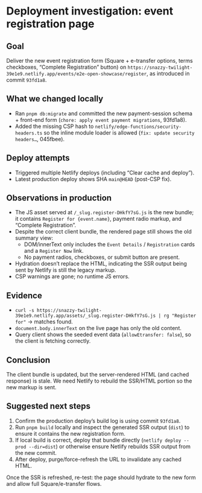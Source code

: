 # Deployment investigation: event registration page

## Goal

Deliver the new event registration form (Square + e-transfer options, terms checkboxes, “Complete Registration” button) on `https://snazzy-twilight-39e1e9.netlify.app/events/e2e-open-showcase/register`, as introduced in commit `93fd1a8`.

## What we changed locally

- Ran `pnpm db:migrate` and committed the new payment-session schema + front-end form (`chore: apply event payment migrations`, 93fd1a8).
- Added the missing CSP hash to `netlify/edge-functions/security-headers.ts` so the inline module loader is allowed (`fix: update security headers…`, 045fbee).

## Deploy attempts

- Triggered multiple Netlify deploys (including “Clear cache and deploy”).
- Latest production deploy shows SHA `main@HEAD` (post-CSP fix).

## Observations in production

- The JS asset served at `/_slug.register-DHkfY7sG.js` is the new bundle; it contains `Register for {event.name}`, payment radio markup, and “Complete Registration”.
- Despite the correct client bundle, the rendered page still shows the old summary view:
  - DOM/innerText only includes the `Event Details` / `Registration` cards and a `Register Now` link.
  - No payment radios, checkboxes, or submit button are present.
- Hydration doesn’t replace the HTML, indicating the SSR output being sent by Netlify is still the legacy markup.
- CSP warnings are gone; no runtime JS errors.

## Evidence

- `curl -s https://snazzy-twilight-39e1e9.netlify.app/assets/_slug.register-DHkfY7sG.js | rg "Register for"` → matches found.
- `document.body.innerText` on the live page has only the old content.
- Query client shows the seeded event data (`allowEtransfer: false`), so the client is fetching correctly.

## Conclusion

The client bundle is updated, but the server-rendered HTML (and cached response) is stale. We need Netlify to rebuild the SSR/HTML portion so the new markup is sent.

## Suggested next steps

1. Confirm the production deploy’s build log is using commit `93fd1a8`.
2. Run `pnpm build` locally and inspect the generated SSR output (`dist`) to ensure it contains the new registration form.
3. If local build is correct, deploy that bundle directly (`netlify deploy --prod --dir=dist`) or otherwise ensure Netlify rebuilds SSR output from the new commit.
4. After deploy, purge/force-refresh the URL to invalidate any cached HTML.

Once the SSR is refreshed, re-test: the page should hydrate to the new form and allow full Square/e-transfer flows.
